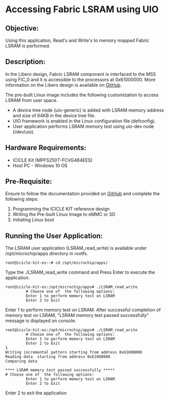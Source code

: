 # Accessing Fabric LSRAM using UIO

## Objective:

Using this application, Read's and Write's to memory mapped Fabric LSRAM is performed.

## Description:

In the Libero design, Fabric LSRAM component is interfaced to the MSS using FIC_0 and it is accessible to the processors at 0x61000000. More information on the Libero design is available on [GitHub](https://github.com/polarfire-soc/polarfire-soc-documentation/blob/master/boards/mpfs-icicle-kit-es/updating-icicle-kit/updating-icicle-kit-design-and-linux.md).

The pre-built Linux image includes the following customization to access LSRAM from user space.

- A device tree node (uio-generic) is added with LSRAM memory address and size of 64KB in the device tree file.
- UIO framework is enabled in the Linux configuration file (defconfig).
- User application performs LSRAM memory test using uio-dev node (/dev/uio).

## Hardware Requirements:

- ICICLE Kit (MPFS250T-FCVG484EES)
- Host PC - Windows 10 OS

## Pre-Requisite:

Ensure to follow the documentation provided on [GitHub](https://github.com/polarfire-soc/polarfire-soc-documentation/blob/master/boards/mpfs-icicle-kit-es/updating-icicle-kit/updating-icicle-kit-design-and-linux.md) and complete the following steps:
1. Programming the ICICLE KIT reference design
2. Writing the Pre-built Linux Image to eMMC or SD
3. Initiating Linux boot


## Running the User Application:


The LSRAM user application (LSRAM_read_write) is available under /opt/microchip/apps directory in rootfs.


```
root@icicle-kit-es:~# cd /opt/microchip/apps/
```

Type the ./LSRAM_read_write command and Press Enter to execute the application.


```
root@icicle-kit-es:/opt/microchip/apps# ./LSRAM_read_write
         # Choose one of  the following options:
         Enter 1 to perform memory test on LSRAM
         Enter 2 to Exit  
```

Enter 1 to perform memory test on LSRAM.
After successful completion of memory test on LSRAM, "LSRAM memory test passed successfully" message is displayed on console.


```
root@icicle-kit-es:/opt/microchip/apps# ./LSRAM_read_write
         # Choose one of  the following options:
         Enter 1 to perform memory test on LSRAM
         Enter 2 to Exit
1
Writing incremental pattern starting from address 0x61000000
Reading data  starting from address 0x61000000
Comparing data

**** LSRAM memory test passed successfully *****
# Choose one of  the following options:
         Enter 1 to perform memory test on LSRAM
         Enter 2 to Exit
```

Enter 2 to exit the application


